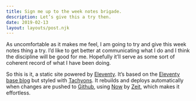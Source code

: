```yaml
---
title: Sign me up to the week notes brigade.
description: Let’s give this a try then.
date: 2019-02-13
layout: layouts/post.njk
---
```

As uncomfortable as it makes me feel, I am going to try and give this week notes thing a try. I’d like to get better at communicating what I do and I think the discipline will be good for me. Hopefully it’ll serve as some sort of coherent record of what I have been doing.

So this is it, a static site powered by [Eleventy]. It’s based on the [Eleventy base blog] but styled with [Tachyons]. It rebuilds and deploys automatically when changes are pushed to [Github], using [Now] by [Zeit], which makes it effortless.

[Eleventy]: https://www.11ty.io
[Eleventy base blog]: https://github.com/11ty/eleventy-base-blog
[Tachyons]: http://tachyons.io/
[Github]: https://github.com/jonheslop/week-notes
[Now]: https://zeit.co/now
[Zeit]: https://zeit.co/
